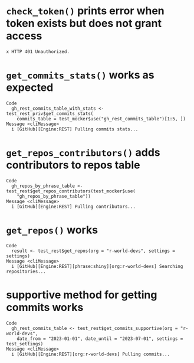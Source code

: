 # `check_token()` prints error when token exists but does not grant access

    x HTTP 401 Unauthorized.

# `get_commits_stats()` works as expected

    Code
      gh_rest_commits_table_with_stats <- test_rest_priv$get_commits_stats(
        commits_table = test_mocker$use("gh_rest_commits_table")[1:5, ])
    Message <cliMessage>
      i [GitHub][Engine:REST] Pulling commits stats...

# `get_repos_contributors()` adds contributors to repos table

    Code
      gh_repos_by_phrase_table <- test_rest$get_repos_contributors(test_mocker$use(
        "gh_repos_by_phrase_table"))
    Message <cliMessage>
      i [GitHub][Engine:REST] Pulling contributors...

# `get_repos()` works

    Code
      result <- test_rest$get_repos(org = "r-world-devs", settings = settings)
    Message <cliMessage>
      i [GitHub][Engine:REST][phrase:shiny][org:r-world-devs] Searching repositories...

# supportive method for getting commits works

    Code
      gh_rest_commits_table <- test_rest$get_commits_supportive(org = "r-world-devs",
        date_from = "2023-01-01", date_until = "2023-07-01", settings = test_settings)
    Message <cliMessage>
      i [GitHub][Engine:REST][org:r-world-devs] Pulling commits...

